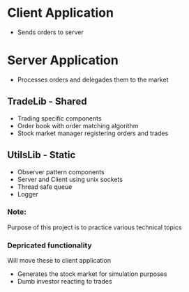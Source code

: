 # Client Application
- Sends orders to server

# Server Application
- Processes orders and delegades them to the market

## TradeLib - Shared
- Trading specific components
- Order book with order matching algorithm
- Stock market manager registering orders and trades

## UtilsLib - Static
- Observer pattern components
- Server and Client using unix sockets
- Thread safe queue
- Logger

### Note:
Purpose of this project is to practice various technical topics

### Depricated functionality

Will move these to client application
- Generates the stock market for simulation purposes
- Dumb investor reacting to trades
